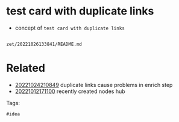 # test card with duplicate links

- concept of `test card with duplicate links`

```
```

` zet/20221026133841/README.md `

# Related

- [20221024210849](/zet/20221024210849/README.md) duplicate links cause problems in enrich step
- [20221012171100](/zet/20221012171100/README.md) recently created nodes hub

Tags:

    #idea
